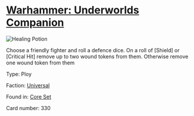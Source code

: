 # [Warhammer: Underworlds Companion](https://guidokessels.github.io/wh-underworlds)

  

![Healing Potion](https://warhammerunderworlds.com/wp-content/uploads/sites/6/2017/12/330_ENG-Healing-Potion.png)

Choose a friendly fighter and roll a defence dice. On a roll of [Shield] or [Critical Hit] remove up to two wound tokens from them. Otherwise remove one wound token from them

Type: Ploy

Faction: [Universal](https://guidokessels.github.io/wh-underworlds/factions/universal.md)

Found in: [Core Set](https://guidokessels.github.io/wh-underworlds/locations/core-set.md)

Card number: 330
